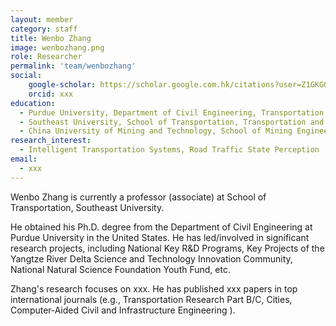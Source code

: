 ```yaml
---
layout: member
category: staff
title: Wenbo Zhang
image: wenbozhang.png
role: Researcher
permalink: 'team/wenbozhang'
social:
    google-scholar: https://scholar.google.com.hk/citations?user=Z1GKGOkAAAAJ&hl=zh-CN&oi=sra
    orcid: xxx
education:  
  - Purdue University, Department of Civil Engineering, Transportation and Infrastructure Systems, PhD, July xxx to December xxx,
  - Southeast University, School of Transportation, Transportation and Engineering, Master's, September xxx to June xxx
  - China University of Mining and Technology, School of Mining Engineering, Department of Transportation, Bachelor's, September xxx to June xxx
research_interest: 
  - Intelligent Transportation Systems, Road Traffic State Perception
email: 
  - xxx
---
```


Wenbo Zhang is currently a professor (associate) at School of Transportation, Southeast University. 

He obtained his Ph.D. degree from the Department of Civil Engineering at Purdue University in the United States. He has led/involved in significant research projects, including National Key R&D Programs, Key Projects of the Yangtze River Delta Science and Technology Innovation Community, National Natural Science Foundation Youth Fund, etc. 

Zhang's research focuses on xxx. He has published xxx papers in top international journals (e.g., Transportation Research Part B/C, Cities, Computer‐Aided Civil and Infrastructure Engineering ). 

